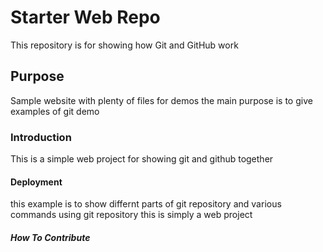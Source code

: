 # Starter Web Repo

This repository is for showing how Git and GitHub work

## Purpose

Sample website with plenty of files for demos
the main purpose is to give examples of git demo

### Introduction
This is a simple web project for
showing git and github together 
#### Deployment
this example is to show differnt parts of git repository
and various commands using git repository
this is simply a web project


##### How To Contribute